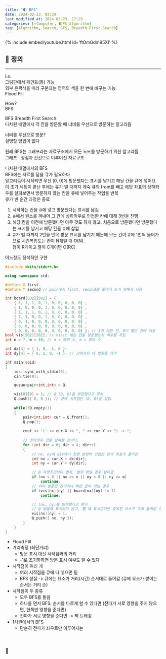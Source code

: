 ```yaml
---
title: "🌓 BFS"
date: 2024-02-23. 03:30
last_modified_at: 2024-02-23. 17:29
categories: [⭐Computer, 🌓PS-Algorithm]
tag: [Algorithm, Search, BFS, Breadth-First-Search]
---
```


{% include embed/youtube.html id='ftOmGdm95XI' %}

## **💫 정의**

---

i.e.  
그림판에서 페인트(통) 기능  
외부 윤곽석을 따라 구분되는 영역의 색을 한 번에 바꾸는 기능  
Flood Fill  

How?  
BFS  

BFS Breadth First Search  
다차원 배열에서 각 칸을 방문할 때 너비를 우선으로 방문하는 알고리듬  

너비를 우선으로 방문?  
설명할 방법이 없다  

원래 BFS는 그래프라는 자료구조에서 모든 노드를 방문하기 위한 알고리듬  
그래프 : 정점과 간선으로 이루어진 자료구조  

다차원 배열에서의 BFS  
BFS에는 자료를 담을 큐가 필요하다  
알고리듬이 시작되면 우선 (0, 0)에 방문했다는 표시를 남기고 해당 칸을 큐에 넣어요  
이 초기 세팅이 끝난 후에는 큐가 빌 때까지 계숙 큐의 front를 빼고 해당 좌표의 상하좌우를 살펴보면서 방문하지 않는 칸을 큐에 넣어주는 작업을 반복  
큐가 빈 순간 과정은 종료  

1. 시작하는 칸을 `큐`에 넣고 방문했다는 표시를 남김
2. `큐`에서 원소를 꺼내어 그 칸에 상하좌우로 인접한 칸에 대해 3번을 진행
3. 해당 칸을 이전에 방문했다면 아무 것도 하지 않고, 처음으로 방문했다면 방문했다는 표시를 남기고 해당 칸을 `큐`에 삽입
4. `큐`가 빌 때까지 2번을 반목
방문 표시를 남기기 때문에 모든 칸이 `큐`에 1번씩 들어가므로 시간복잡도는 칸이 N개일 때 O(N).  
행이 R개이고 열이 C개이면 O(RC)  

어느정도 정석적인 구현  

```cpp
#include <bits/stdc++.h>

using namespace std;

#define X first
#define Y second // pair에서 first, second를 줄여서 쓰기 위해서 사용

int board[502][502] = {
	{ 1, 1, 1, 0, 1, 0, 0, 0, 0, 0} ,
	{ 1, 0, 0, 0, 1, 0, 0, 0, 0, 0} ,
	{ 1, 1, 1, 0, 1, 0, 0, 0, 0, 0} ,
	{ 1, 1, 0, 0, 1, 0, 0, 0, 0, 0} ,
	{ 0, 1, 0, 0, 0, 0, 0, 0, 0, 0} ,
	{ 0, 0, 0, 0, 0, 0, 0, 0, 0, 0} ,
	{ 0, 0, 0, 0, 0, 0, 0, 0, 0, 0} }; // 1이 파란 칸, 0이 빨간 칸에 대응
bool vis[502][502]; // visit 해당 칸을 방문했는지 여부를 저장
int n = 7, m = 10; // n = 행의 수, m = 열의 수

int dx[4] = { 1, 0, -1, 0 };
int dy[4] = { 0, 1, 0, -1 }; // 상하좌우 네 방향을 의미

int main(void)
{
	ios::sync_with_stdio(0);
	cin.tie(0);

	queue<pair<int,int> > Q;

	vis[0][0] = 1; // @ (0, 0)을 방문했다고 명시
	Q.push({ 0, 0 }); // 큐에 시작점인 (0, 0)을 삽입.
	
	while(!Q.empty())
	{
		pair<int,int> cur = Q.front();
		Q.pop();
		
		cout << '(' << cur.X << ", " << cur.Y << ") -> ";
		
		// 상하좌우 칸을 살펴볼 것이다.
		for (int dir = 0; dir < 4; dir++)
		{ 
			// nx, ny에 dir에서 정한 방향의 인접한 칸의 좌표가 들어감
			int nx = cur.X + dx[dir];
			int ny = cur.Y + dy[dir];

			// @ 아랫조건보다 먼저, 범위 밖일 경우 넘어감
			if (nx < 0 || nx >= n || ny < 0 || ny >= m)
				continue; 
			// 이미 방문한 칸이거나 파란 칸이 아닐 경우
			if (vis[nx][ny] || board[nx][ny] != 1)
				continue;

			// (nx, ny)를 방문했다고 명시
			// @ 넣을때 표시하지 않고, 뺄 때 표시한다면 중복된 요소가 큐에 들어갈 수 있어서 메모리 초과, 시간 초과가 날 수 있다
			vis[nx][ny] = 1; 
			Q.push({ nx, ny });
		}
	}
}
```

- Flood Fill
- 거리측정 (최단거리)
  - 방문 표시 대신 시작점과의 거리
  - -1로 초기화하면 방문 표시 여부도 알 수 있다
- 시작점이 여러 개
  - 여러 시작점을 큐에 다 넣으면 됨
  - BFS 성질 -> 큐에는 요소가 거리(시간) 순서대로 들어감 (큐에 요소가 쌓이는 순서는 거리 순)
- 시작점이 두 종류
  - 모두 BFS를 돌림
  - 하나를 먼저 BFS. 순서를 다르게 할 수 있다면 (전파가 서로 영향을 주지 않으면, 한쪽만 영향을 준다면)
  - 전파가 서로 영향을 준다면 -> 백 트래킹
- 1차원에서의 BFS
  - 단순히 전파가 좌우로만 이루어지는

<br>
<!-- ---- ---- ---- ----  ---- ---- ---- ----  ---- ---- ---- ----  ---- ---- ---- ---- -->

### **🫧**

<br>
<!-- ---- ---- ---- ----  ---- ---- ---- ----  ---- ---- ---- ----  ---- ---- ---- ---- -->
